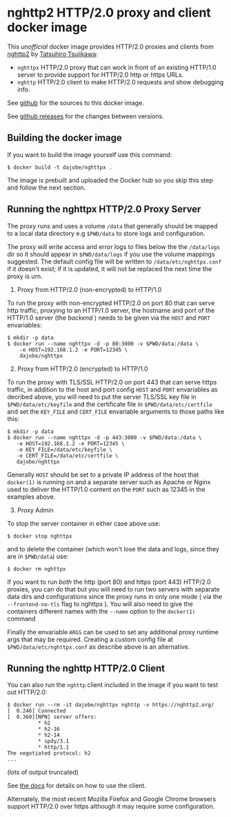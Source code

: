 nghttp2 HTTP/2.0 proxy and client docker image
==============================================

This *unofficial* docker image provides HTTP/2.0 proxies and clients
from [nghttp2](https://github.com/tatsuhiro-t/nghttp2) by
[Tatsuhiro Tsujikawa](https://github.com/tatsuhiro-t):

* `nghttpx` HTTP/2.0 proxy that can work in front of an existing
  HTTP/1.0 server to provide support for HTTP/2.0 http or https URLs.
* `nghttp` HTTP/2.0 client to make HTTP/2.0 requests and show
  debugging info.

See [github](https://github.com/dajobe/docker-nghttp2/)
for the sources to this docker image.

See [github releases](https://github.com/nghttp2/nghttp2/releases)
for the changes between versions.


Building the docker image
-------------------------

If you want to build the image yourself use this command:

    $ docker build -t dajobe/nghttpx .

The image is prebuilt and uploaded the Docker hub so you skip this
step and follow the next section.


Running the nghttpx HTTP/2.0 Proxy Server
-----------------------------------------

The proxy runs and uses a volume `/data` that generally should be
mapped to a local data directory e.g `$PWD/data` to store logs and
configuration.

The proxy will write access and error logs to files below the the
`/data/logs` dir so it should appear in `$PWD/data/logs` if you use
the volume mappings suggested.  The default config file will be
written to `/data/etc/nghttpx.conf` if it doesn't exist; if it is
updated, it will not be replaced the next time the proxy is urn.

1. Proxy from HTTP/2.0 (non-encrypted) to HTTP/1.0

To run the proxy with non-encrypted HTTP/2.0 on port 80 that can
serve http traffic, proxying to an HTTP/1.0 server, the hostname and
port of the HTTP/1.0 server (the _backend_ ) needs to be given via
the `HOST` and `PORT` envariables:

    $ mkdir -p data
    $ docker run --name nghttpx -d -p 80:3000 -v $PWD/data:/data \
        -e HOST=192.168.1.2 -e PORT=12345 \
        dajobe/nghttpx

2. Proxy from HTTP/2.0 (encrypted) to HTTP/1.0

To run the proxy with TLS/SSL HTTP/2.0 on port 443 that can serve
https traffic, in addition to the host and port config `HOST` and
`PORT` envariables as decribed above, you will need to put the server
TLS/SSL key file in `$PWD/data/etc/keyfile` and the certificate file
in `$PWD/data/etc/certfile` and set the `KEY_FILE` and `CERT_FILE`
envariable arguments to those paths like this:

    $ mkdir -p data
    $ docker run --name nghttpx -d -p 443:3000 -v $PWD/data:/data \
       -e HOST=192.168.1.2 -e PORT=12345 \
       -e KEY_FILE=/data/etc/keyfile \
       -e CERT_FILE=/data/etc/certfile \
       dajobe/nghttpx

Generally `HOST` should be set to a private IP address of the host
that `docker(1)` is running on and a separate server such as Apache
or Nginx used to deliver the HTTP/1.0 content on the `PORT` such as
12345 in the examples above.

3. Proxy Admin

To stop the server container in either case above use:

    $ docker stop nghttpx

and to delete the container (which won't lose the data and logs,
since they are in `$PWD/data`) use:

    $ docker rm nghttpx

If you want to run *both* the http (port 80) and https (port 443)
HTTP/2.0 proxies, you can do that but you will need to run two
servers with separate data dirs and configurations since the proxy
runs in only one mode ( via the `--frontend-no-tls` flag to nghttpx ).
You will also need to give the containers different names with
the `--name` option to the `docker(1)` command

Finally the envariable `ARGS` can be used to set any additional proxy
runtime args that may be required.  Creating a custom config file at
`$PWD/data/etc/nghttpx.conf` as describe above is an alternative.


Running the nghttp HTTP/2.0 Client
----------------------------------

You can also run the `nghttp` client included in the image if you
want to test out HTTP/2.0:

    $ docker run --rm -it dajobe/nghttpx nghttp -v https://nghttp2.org/
	[  0.246] Connected
	[  0.360][NPN] server offers:
			  * h2
			  * h2-16
			  * h2-14
			  * spdy/3.1
			  * http/1.1
    The negotiated protocol: h2
    ...

(lots of output truncated)

See [the docs](https://github.com/tatsuhiro-t/nghttp2/blob/master/README.rst)
for details on how to use the client.

Alternately, the most recent Mozilla Firefox and Google Chrome
browsers support HTTP/2.0 over https although it may require some
configuration.

